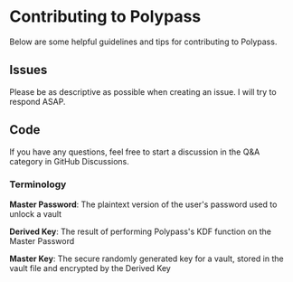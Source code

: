 # Contributing to Polypass
Below are some helpful guidelines and tips for contributing to Polypass.

## Issues
Please be as descriptive as possible when creating an issue. I will try to respond ASAP.

## Code
If you have any questions, feel free to start a discussion in the Q&A category in GitHub Discussions.

### Terminology
**Master Password**: The plaintext version of the user's password used to unlock a vault

**Derived Key**: The result of performing Polypass's KDF function on the Master Password

**Master Key**: The secure randomly generated key for a vault, stored in the vault file and encrypted by the Derived Key